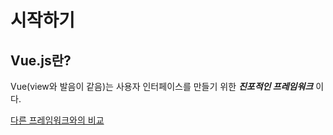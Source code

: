 # 시작하기

## Vue.js란?

Vue(view와 발음이 같음)는 사용자 인터페이스를 만들기 위한 ***진포적인 프레임워크*** 이다.

[다른 프레임워크와의 비교](https://kr.vuejs.org/v2/guide/comparison.html)

